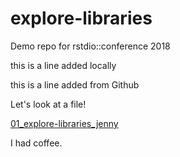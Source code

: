 # explore-libraries
Demo repo for rstdio::conference 2018

this is a line added locally

this is a line added from Github

Let's look at a file!

[01_explore-libraries_jenny](01_explore-libraries_jenny.md)

I had coffee.


